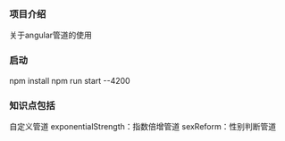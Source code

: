 ### 项目介绍
关于angular管道的使用


### 启动
npm install 
npm run start --4200

### 知识点包括
自定义管道
    exponentialStrength：指数倍增管道
    sexReform：性别判断管道

